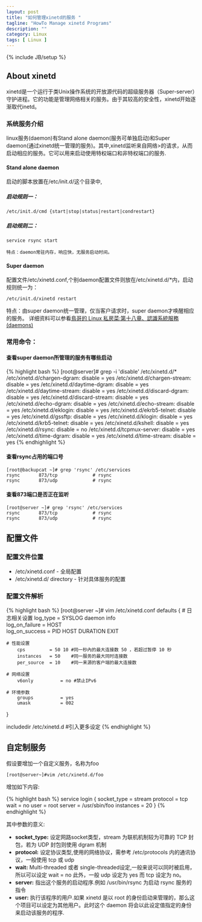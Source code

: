 ```yaml
---
layout: post
title: "如何管理xinetd的服务 "
tagline: "HowTo Manage xinetd Programs"
description: ""
category: Linux 
tags: [ Linux ]
---
```

{% include JB/setup %}

## About xinetd

xinetd是一个运行于类Unix操作系统的开放源代码的超级服务器（Super-server）守护进程。它的功能是管理网络相关的服务。由于其较高的安全性，xinetd开始逐渐取代inetd。


### 系统服务介绍
linux服务(daemon)有Stand alone daemon(服务可单独启动)和Super daemon(通过xinetd统一管理的服务)。其中,xinetd监听来自网络>的请求，从而启动相应的服务。它可以用来启动使用特权端口和非特权端口的服务.

#### Stand alone daemon

启动的脚本放置在/etc/init.d/这个目录中,

##### 启动规则一：

	/etc/init.d/cmd {start|stop|status|restart|condrestart}

##### 启动规则二：

	service rsync start

	特点：daemon常驻内存，响应快，无服务启动时间。
 
 
#### Super daemon

配置文件/etc/xinetd.conf,个别daemon配置文件则放在/etc/xinetd.d/*内，启动规则统一为：

	/etc/init.d/xinetd restart
	
特点：由super daemon统一管理，仅当客户请求时，super daemon才唤醒相应的服务。
详细资料可以参看[鳥哥的 Linux 私房菜:第十八章、認識系統服務 (daemons)](http://linux.vbird.org/linux_basic/0560daemons.php)
	
### 常用命令：

#### 查看super daemon所管理的服务有哪些启动

{% highlight bash %}
[root@server]# grep -i 'disable' /etc/xinetd.d/*
/etc/xinetd.d/chargen-dgram:	disable		= yes
/etc/xinetd.d/chargen-stream:	disable		= yes
/etc/xinetd.d/daytime-dgram:	disable		= yes
/etc/xinetd.d/daytime-stream:	disable		= yes
/etc/xinetd.d/discard-dgram:	disable		= yes
/etc/xinetd.d/discard-stream:	disable		= yes
/etc/xinetd.d/echo-dgram:	disable		= yes
/etc/xinetd.d/echo-stream:	disable		= yes
/etc/xinetd.d/eklogin:	disable		= yes
/etc/xinetd.d/ekrb5-telnet:	disable		= yes
/etc/xinetd.d/gssftp:	disable		= yes
/etc/xinetd.d/klogin:	disable		= yes
/etc/xinetd.d/krb5-telnet:	disable		= yes
/etc/xinetd.d/kshell:	disable		= yes
/etc/xinetd.d/rsync:	disable	= no
/etc/xinetd.d/tcpmux-server:	disable		= yes
/etc/xinetd.d/time-dgram:	disable		= yes
/etc/xinetd.d/time-stream:	disable		= yes
{% endhighlight %}

#### 查看rsync占用的端口号

	[root@backupcat ~]# grep 'rsync' /etc/services 
	rsync		873/tcp				# rsync
	rsync		873/udp				# rsync

#### 查看873端口是否正在监听

	[root@server ~]# grep 'rsync' /etc/services
	rsync		873/tcp				# rsync
	rsync		873/udp				# rsync

## 配置文件
### 配置文件位置

- /etc/xinetd.conf - 全局配置
- /etc/xinetd.d/ directory - 针对具体服务的配置

### 配置文件解析

{% highlight bash %}
[root@server ~]# vim /etc/xinetd.conf
defaults
{
	# 日志相关设置
        log_type        = SYSLOG daemon info  	
        log_on_failure  = HOST   	
        log_on_success  = PID HOST DURATION EXIT 	
	
	# 性能设置
        cps         = 50 10 #同一秒內的最大连接数 50 ，若超过暂停 10 秒
        instances   = 50    #同一服务的最大同时连接数
        per_source  = 10    #同一来源的客户端的最大连接数
	
	# 网络设置
        v6only          = no #禁止IPv6

	# 环境参数
        groups          = yes
        umask           = 002
}

includedir /etc/xinetd.d #引入更多设定
{% endhighlight %}

## 自定制服务

假设要增加一个自定义服务，名称为foo

	[root@server~]#vim /etc/xinetd.d/foo

增加如下内容:

{% highlight bash %}
service login
{
	socket_type = stream
	protocol = tcp
	wait = no
	user = root
	server = /usr/sbin/foo
	instances = 20
}
{% endhighlight %}

其中参数的意义:

- **socket_type:** 设定网路socket类型，stream 为联机机制较为可靠的 TCP 封包，若为 UDP 封包则使用 dgram 机制
- **protocol:** 设定协议类型,使用的网络协议，需参考 /etc/protocols 内的通讯协议，一般使用 tcp 或 udp
- **wait:**  Multi-threaded 或者 single-threaded设定,一般来说可以同时被启用，所以可以设定 wait = no 此外，一般 udp 设定为 yes 而 tcp 设定为 no。
- **server:** 指出这个服务的启动程序.例如 /usr/bin/rsync 为启动 rsync 服务的指令
- **user:** 执行该程序的用户.如果 xinetd 是以 root 的身份启动来管理的，那么这个项目可以设定为其他用户。此时这个 daemon 将会以此设定值指定的身份来启动该服务的程序.
